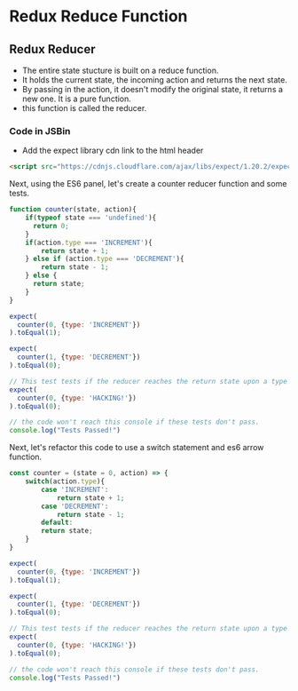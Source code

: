# Redux Reduce Function

## Redux Reducer
- The entire state stucture is built on a reduce function. 
- It holds the current state, the incoming action and returns the next state. 
- By passing in the action, it doesn't modify the original state, it returns a new one. It is a pure function. 
- this function is called the reducer. 

### Code in JSBin
- Add the expect library cdn link to the html header
```html
<script src="https://cdnjs.cloudflare.com/ajax/libs/expect/1.20.2/expect.js"></script>
```

Next, using the ES6 panel, let's create a counter reducer function and some tests. 
```javascript
function counter(state, action){
    if(typeof state === 'undefined'){
      return 0;
    }
    if(action.type === 'INCREMENT'){
        return state + 1;
    } else if (action.type === 'DECREMENT'){
        return state - 1;
    } else {
      return state;
    }
}

expect(
  counter(0, {type: 'INCREMENT'})
).toEqual(1);

expect(
  counter(1, {type: 'DECREMENT'})
).toEqual(0);

// This test tests if the reducer reaches the return state upon a type that isn't described in the reducer. 
expect(
  counter(0, {type: 'HACKING!'})
).toEqual(0);

// the code won't reach this console if these tests don't pass. 
console.log("Tests Passed!")

```

Next, let's refactor this code to use a switch statement and es6 arrow function. 
```javascript
const counter = (state = 0, action) => {
    switch(action.type){
        case 'INCREMENT':
            return state + 1;
        case 'DECREMENT':
            return state - 1;
        default:
        return state;
    }
}

expect(
  counter(0, {type: 'INCREMENT'})
).toEqual(1);

expect(
  counter(1, {type: 'DECREMENT'})
).toEqual(0);

// This test tests if the reducer reaches the return state upon a type that isn't described in the reducer. 
expect(
  counter(0, {type: 'HACKING!'})
).toEqual(0);

// the code won't reach this console if these tests don't pass. 
console.log("Tests Passed!")
```